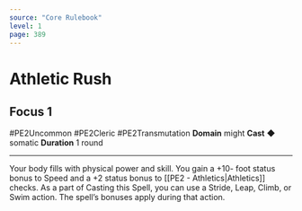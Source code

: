 ```yaml
---
source: "Core Rulebook"
level: 1
page: 389
---
```


# Athletic Rush
## Focus 1
#PE2Uncommon #PE2Cleric #PE2Transmutation 
**Domain** might
**Cast** ◆ somatic
**Duration** 1 round

-----
Your body fills with physical power and skill. You gain a +10- foot status bonus to Speed and a +2 status bonus to [[PE2 - Athletics|Athletics]] checks. As a part of Casting this Spell, you can use a Stride, Leap, Climb, or Swim action. The spell’s bonuses apply during that action.